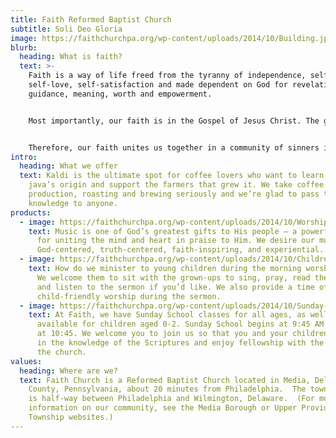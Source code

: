 ```yaml
---
title: Faith Reformed Baptist Church
subtitle: Soli Deo Gloria
image: https://faithchurchpa.org/wp-content/uploads/2014/10/Building.jpg
blurb:
  heading: What is faith?
  text: >-
    Faith is a way of life freed from the tyranny of independence, self-trust,
    self-love, self-satisfaction and made dependent on God for revelation,
    guidance, meaning, worth and empowerment.


    Most importantly, our faith is in the Gospel of Jesus Christ. The gospel is: we are more sinful and lost than we ever dared admit, but through relationship with Jesus, we are more accepted and loved than we ever dared hope. This Gospel is wisdom from God because it frees us from the tyranny of self-protection, making us honest about ourselves, others and the world, and enabling real change to begin in our lives.


    Therefore, our faith unites us together in a community of sinners in process together, which is the church. Together, we experience the Spirit of God working through and with one another, spurring us on to love and good deeds, to the glory of God alone.
intro:
  heading: What we offer
  text: Kaldi is the ultimate spot for coffee lovers who want to learn about their
    java’s origin and support the farmers that grew it. We take coffee
    production, roasting and brewing seriously and we’re glad to pass that
    knowledge to anyone.
products:
  - image: https://faithchurchpa.org/wp-content/uploads/2014/10/Worship-Team.jpg
    text: Music is one of God’s greatest gifts to His people – a powerful vehicle
      for uniting the mind and heart in praise to Him. We desire our music to be
      God-centered, truth-centered, faith-inspiring, and experiential.
  - image: https://faithchurchpa.org/wp-content/uploads/2014/10/Childrens-Ministry.jpg
    text: How do we minister to young children during the morning worship service?
      We welcome them to sit with the grown-ups to sing, pray, read the Bible,
      and listen to the sermon if you’d like. We also provide a time of
      child-friendly worship during the sermon.
  - image: https://faithchurchpa.org/wp-content/uploads/2014/10/Sunday-School.jpg
    text: At Faith, we have Sunday School classes for all ages, as well as nursery
      available for children aged 0-2. Sunday School begins at 9:45 AM and ends
      at 10:45. We welcome you to join us so that you and your children can grow
      in the knowledge of the Scriptures and enjoy fellowship with the people of
      the church.
values:
  heading: Where are we?
  text: Faith Church is a Reformed Baptist Church located in Media, Delaware
    County, Pennsylvania, about 20 minutes from Philadelphia.  The town of Media
    is half-way between Philadelphia and Wilmington, Delaware.  (For more
    information on our community, see the Media Borough or Upper Providence
    Township websites.)
---
```

